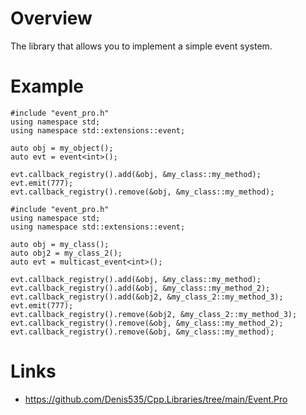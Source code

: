 # Overview

The library that allows you to implement a simple event system.

# Example

```
#include "event_pro.h"
using namespace std;
using namespace std::extensions::event;

auto obj = my_object();
auto evt = event<int>();

evt.callback_registry().add(&obj, &my_class::my_method);
evt.emit(777);
evt.callback_registry().remove(&obj, &my_class::my_method);
```

```
#include "event_pro.h"
using namespace std;
using namespace std::extensions::event;

auto obj = my_class();
auto obj2 = my_class_2();
auto evt = multicast_event<int>();

evt.callback_registry().add(&obj, &my_class::my_method);
evt.callback_registry().add(&obj, &my_class::my_method_2);
evt.callback_registry().add(&obj2, &my_class_2::my_method_3);
evt.emit(777);
evt.callback_registry().remove(&obj2, &my_class_2::my_method_3);
evt.callback_registry().remove(&obj, &my_class::my_method_2);
evt.callback_registry().remove(&obj, &my_class::my_method);
```

# Links

- https://github.com/Denis535/Cpp.Libraries/tree/main/Event.Pro

